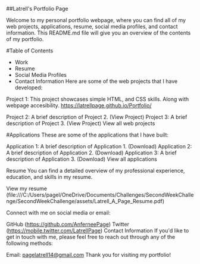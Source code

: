 ##Latrell's Portfolio Page

Welcome to my personal portfolio webpage, where you can find all of my web projects, applications, resume, social media profiles, and contact information. This README.md file will give you an overview of the contents of my portfolio.

#Table of Contents
- Work
- Resume
- Social Media Profiles
- Contact Information
Here are some of the web projects that I have developed:

Project 1: This project showcases simple HTML, and CSS skills. Along with webpage accesibility. https://latrellpage.github.io/Portfolio/

Project 2: A brief description of Project 2. (View Project)
Project 3: A brief description of Project 3. (View Project)
View all web projects

#Applications
These are some of the applications that I have built:

Application 1: A brief description of Application 1. (Download)
Application 2: A brief description of Application 2. (Download)
Application 3: A brief description of Application 3. (Download)
View all applications

Resume
You can find a detailed overview of my professional experience, education, and skills in my resume.

View my resume (file:///C:/Users/pagel/OneDrive/Documents/Challenges/SecondWeekChallenge/SecondWeekChallenge/assets/Latrell_A_Page_Resume.pdf)


Connect with me on social media or email:

GitHub (https://github.com/AnferneePage)
Twitter (https://mobile.twitter.com/LatrellPage)
Contact Information
If you'd like to get in touch with me, please feel free to reach out through any of the following methods:

Email: pagelatrell14@gmail.com
Thank you for visiting my portfolio!




